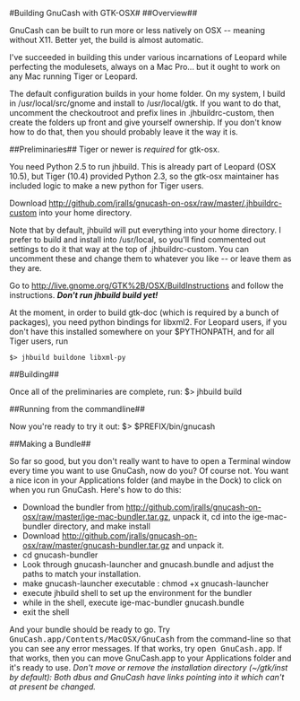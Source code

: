 #Building GnuCash with GTK-OSX#
##Overview##

GnuCash can be built to run more or less natively on OSX -- meaning
without X11. Better yet, the build is almost automatic.

I've succeeded in building this under various incarnations of Leopard
while perfecting the modulesets, always on a Mac Pro... but it ought
to work on any Mac running Tiger or Leopard.

The default configuration builds in your home folder. On my system, I
build in /usr/local/src/gnome and install to /usr/local/gtk. If you
want to do that, uncomment the checkoutroot and prefix lines in
.jhbuildrc-custom, then create the folders up front and give yourself
ownership. If you don't know how to do that, then you should probably
leave it the way it is.

##Preliminaries##
Tiger or newer is <em>required</em> for gtk-osx.

You need Python 2.5 to run jhbuild. This is already part of Leopard
(OSX 10.5), but Tiger (10.4) provided Python 2.3, so the gtk-osx
maintainer has included logic to make a new python for Tiger users.

Download
	http://github.com/jralls/gnucash-on-osx/raw/master/.jhbuildrc-custom
into your home directory.

Note that by default, jhbuild will put everything into your home
directory. I prefer to build and install into /usr/local, so you'll
find commented out settings to do it that way at the top of
.jhbuildrc-custom. You can uncomment these and change them to whatever
you like -- or leave them as they are.

Go to http://live.gnome.org/GTK%2B/OSX/BuildInstructions and follow
the instructions. <b><em>Don't run jhbuild build yet!</em></b>

At the moment, in order to build gtk-doc (which is required by a bunch
of packages), you need python bindings for libxml2. For Leopard users,
if you don't have this installed somewhere on your $PYTHONPATH, and
for all Tiger users, run

	$> jhbuild buildone libxml-py

##Building##

Once all of the preliminaries are complete, run:
	$> jhbuild build

##Running from the commandline##

Now you're ready to try it out:
	$> $PREFIX/bin/gnucash

##Making a Bundle##

So far so good, but you don't really want to have to open a Terminal
window every time you want to use GnuCash, now do you? Of course
not. You want a nice icon in your Applications folder (and maybe in
the Dock) to click on when you run GnuCash. Here's how to do this:

 * Download the bundler from http://github.com/jralls/gnucash-on-osx/raw/master/ige-mac-bundler.tar.gz, unpack it, cd into the ige-mac-bundler directory, and
	make install
 * Download http://github.com/jralls/gnucash-on-osx/raw/master/gnucash-bundler.tar.gz and unpack it.
 * 
	cd gnucash-bundler</tt> 
 * Look through gnucash-launcher and gnucash.bundle and adjust the paths to match your installation.
 * make gnucash-launcher executable :
	chmod +x gnucash-launcher
 * execute 
	jhbuild shell
   to set up the environment for the bundler
 * while in the shell, execute 
	ige-mac-bundler gnucash.bundle
 * exit the shell

And your bundle should be ready to go.
Try <tt>GnuCash.app/Contents/MacOSX/GnuCash</tt> from the command-line so that you can see any error messages. If that works, try <tt>open GnuCash.app</tt>. If that works, then you can move GnuCash.app to your Applications folder and it's ready to use. <em>Don't move or remove the installation directory (~/gtk/inst by default): Both dbus and GnuCash have links pointing into it which can't at present be changed.</em>

